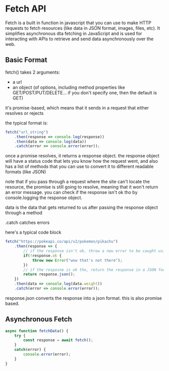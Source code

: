# Fetch API

Fetch is a built in function in javascript that you can use to make HTTP requests to fetch resources (like data in JSON format, images, files, etc). It simplifies asynchronous dta fetching in JavaScript and is used for interacting with APIs to retrieve and send data asynchronously over the web.

## Basic Format
fetch() takes 2 arguments:
- a url
- an object (of options, including method properties like GET/POST/PUT/DELETE... if you don't specify one, then the default is GET)

it's promise-based, which means that it sends in a request that either resolves or rejects

the typical format is:
``` javascript
fetch("url_string")
    .then(response => console.log(response))
    .then(data => console.log(data))
    .catch(error => console.error(error));
```
once a promise resolves, it returns a response object. the response object will have a status code that lets you know how the request went, and also has a list of methods that you can use to convert it to different readable formats (like JSON)

note that if you pass through a request where the site can't locate the resource, the promise is still going to resolve, meaning that it won't return an error message. you can check if the response isn't ok tho by console.logging the response object.

data is the data that gets returned to us after passing the response object through a method

.catch catches errors

here's a typical code block
``` javascript
fetch("https://pokeapi.co/api/v2/pokemon/pikachu")
    .then(response => {
        // if the response isn't ok, throw a new error to be caught using .catch
        if(!response.ok {
            throw new Error("wow that's not there");
        })
        // if the resposne is ok tho, return the response in a JSON format
        return response.json();
    })
    .then(data => console.log(data.weight))
    .catch(error => console.error(error));
```

response.json converts the response into a json format. this is also promise based.

## Asynchronous Fetch

``` javascript
async function fetchData() {
    try {
        const response = await fetch();
    }
    catch(error) {
        console.error(error);
    }
}
```
